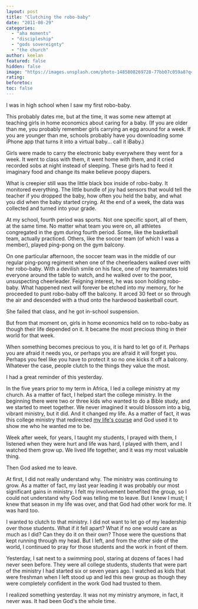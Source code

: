```yaml
---
layout: post
title: "Clutching the robo-baby"
date: "2011-08-29"
categories: 
  - "aha moments"
  - "discipleship"
  - "gods sovereignty"
  - "the church"
author: keelan
featured: false
hidden: false
image: "https://images.unsplash.com/photo-1485808269728-77bb07c059a8?q=80&w=2070&auto=format&fit=crop&ixlib=rb-4.0.3&ixid=M3wxMjA3fDB8MHxwaG90by1wYWdlfHx8fGVufDB8fHx8fA%3D%3D"
rating:
beforetoc:
toc: false
---
```


I was in high school when I saw my first robo-baby.

This probably dates me, but at the time, it was some new attempt at teaching girls in home economics about caring for a baby. (If you are older than me, you probably remember girls carrying an egg around for a week. If you are younger than me, schools probably have you downloading some iPhone app that turns it into a virtual baby... call it iBaby.)

Girls were made to carry the electronic baby everywhere they went for a week. It went to class with them, it went home with them, and it cried recorded sobs at night instead of sleeping. These girls had to feed it imaginary food and change its make believe poopy diapers.

What is creepier still was the little black box inside of robo-baby. It monitored everything. The little bundle of joy had sensors that would tell the teacher if you dropped the baby, how often you held the baby, and what you did when the baby started crying. At the end of a week, the data was collected and turned into your grade.

At my school, fourth period was sports. Not one specific sport, all of them, at the same time. No matter what team you were on, all athletes congregated in the gym during fourth period. Some, like the basketball team, actually practiced. Others, like the soccer team (of which I was a member), played ping-pong on the gym balcony.

On one particular afternoon, the soccer team was in the middle of our regular ping-pong regiment when one of the cheerleaders walked over with her robo-baby. With a devilish smile on his face, one of my teammates told everyone around the table to watch, and he walked over to the poor, unsuspecting cheerleader. Feigning interest, he was soon holding robo-baby. What happened next will forever be etched into my memory, for he proceeded to punt robo-baby off the balcony. It arced 30 feet or so through the air and descended with a thud onto the hardwood basketball court.

She failed that class, and he got in-school suspension.

But from that moment on, girls in home economics held on to robo-baby as though their life depended on it. It became the most precious thing in their world for that week.

When something becomes precious to you, it is hard to let go of it. Perhaps you are afraid it needs you, or perhaps you are afraid it will forget you. Perhaps you feel like you have to protect it so no one kicks it off a balcony. Whatever the case, people clutch to the things they value the most.

I had a great reminder of this yesterday.

In the five years prior to my term in Africa, I led a college ministry at my church. As a matter of fact, I helped start the college ministry. In the beginning there were two or three kids who wanted to do a Bible study, and we started to meet together. We never imagined it would blossom into a big, vibrant ministry, but it did. And it changed my life. As a matter of fact, it was this college ministry that redirected [my life's course](http://blog.keelancook.com/why-a-tree "Why a tree?") and God used it to show me who he wanted me to be.

Week after week, for years, I taught my students, I prayed with them, I listened when they were hurt and life was hard, I played with them, and I watched them grow up. We lived life together, and it was my most valuable thing.

Then God asked me to leave.

At first, I did not really understand why. The ministry was continuing to grow. As a matter of fact, my last year leading it was probably our most significant gains in ministry. I felt my involvement benefited the group, so I could not understand why God was telling me to leave. But I knew I must; I knew that season in my life was over, and that God had other work for me. It was hard too.

I wanted to clutch to that ministry. I did not want to let go of my leadership over those students. What if it fell apart? What if no one would care as much as I did? Can they do it on their own? Those were the questions that kept running through my head. But I left, and from the other side of the world, I continued to pray for those students and the work in front of them.

Yesterday, I sat next to a swimming pool, staring at dozens of faces I had never seen before. They were all college students, students that were part of the ministry I had started six or seven years ago. I watched as kids that were freshman when I left stood up and led this new group as though they were completely confident in the work God had trusted to them.

I realized something yesterday. It was not my ministry anymore, in fact, it never was. It had been God's the whole time.

